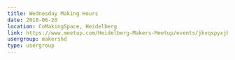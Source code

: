 ```yaml
---
title: Wednesday Making Hours
date: 2018-06-20
location: CoMakingSpace, Heidelberg
link: https://www.meetup.com/Heidelberg-Makers-Meetup/events/jkvqspyxjbbc/
usergroup: makershd
type: usergroup
---
```

